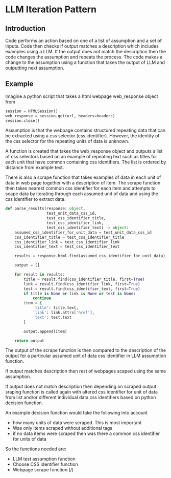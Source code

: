 # LLM Iteration Pattern


## Introduction
Code performs an action based on one of a list of assumption and a set of inputs.
Code then checks if output matches a description which includes examples using a LLM.
If the output does not match the description then the code changes the assumption and repeats the process.
The code makes a change to the assumption using a function that takes the output of LLM and outputting next assumption.

## Example
Imagine a python script that takes a html webpage web_response object from 
```python
session = HTMLSession()
web_response = session.get(url, headers=headers)
session.close()
```
Assumption is that the webpage contains structured repeating data that can be extracted using a css selector (css identifier).
However, the identity of the css selector for the repeating units of data is unknown.

A function is created that takes the web_response object and outputs a list of css selectors based on an example of repeating text such as
titles for each unit that have common containing css identifiers.  The list is ordered by distance from example text.

There is also a scrape function that takes examples of data in each unit of data in web page together with a description of item.
The scrape function then takes nearest common css identifier for each item and attempts to scape data by iterating 
through each assumed unit of data and using the css identifier to extract data.
```python
def parse_results(response: object, 
                  test_unit_data_css_id,
                  test_css_identifier_title,
                  test_css_identifier_link,
                  test_css_identifier_text) -> object:
    assumed_css_identifier_for_unit_data = test_unit_data_css_id
    css_identifier_title = test_css_identifier_title
    css_identifier_link = test_css_identifier_link
    css_identifier_text = test_css_identifier_text

    results = response.html.find(assumed_css_identifier_for_unit_data)

    output = []

    for result in results:
        title = result.find(css_identifier_title, first=True)
        link = result.find(css_identifier_link, first=True)
        test = result.find(css_identifier_text, first=True)
        if title is None or link is None or test is None:
            continue
        item = {
            'title': title.text,
            'link': link.attrs['href'],
            'text': test.text
        }

        output.append(item)

    return output
```
The output of the scrape function is then compared to the description of the output for a particular 
assumed unit of data css identifier in LLM assumption function.

If output matches description then rest of webpages scaped using the same assumption.

If output does not match description then depending on scraped output sraping function is called again with altered 
css identifier for unit of data from list and/or different individual data css identifiers based on python decision function.

An example decision function would take the following into account
- how many units of data were scraped.  This is most important
- Was only items scraped without additional tags
- if no data items were scraped then was there a common css identifier for units of data

So the functions needed are:
- LLM test assumption function
- Choose CSS  identifier function
- Webpage scrape function (/)